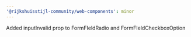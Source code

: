 ```yaml
---
'@rijkshuisstijl-community/web-components': minor
---
```


Added inputInvalid prop to FormFIeldRadio and FormFIeldCheckboxOption
